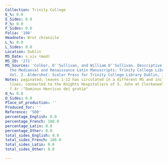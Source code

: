 ```yaml
---
Collection: Trinity College
E_%: 0.0
E_Sides: 0.0
F_%: 0.0
F_Sides: 0.0
Folia: '100'
Headnote: Brut chronicle
L_%: 0.0
L_Sides: 0.0
Location: Dublin
MS_Date: s.xiv (med)
MS_ID: '271'
MS_Sources: 'Colker, O''Sullivan, and William O''Sullivan. Descriptive Catalogue of
  the Mediaeval and Renaissance Latin Manuscripts: Trinity College Library Dublin.
  Vol. 2. Aldershot: Scolar Press for Trinity College Library Dublin, 1991.'
Notes: paginated; leaves 1-12 has circulated in a different MS and include some English
  lines; connected to the Knights Hospitallers of S. John at Clerkenwell ; notes on
  f.4r :"Dominus Henricus dei gratia"
O_%: 0.0
O_Sides: 0.0
Place_of_production: ''
Produced_for: ''
Reference: '500'
percentage_English: 0.0
percentage_French: 100.0
percentage_Latin: 0.0
percentage_Other: 0.0
total_sides_English: 0.0
total_sides_French: 186.0
total_sides_Latin: 0.0
total_sides_Other: 0.0

---
```

